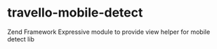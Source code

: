 # travello-mobile-detect

Zend Framework Expressive module to provide view helper for mobile detect lib

